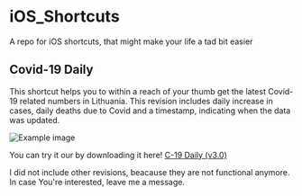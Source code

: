 # iOS_Shortcuts
A repo for iOS shortcuts, that might make your life a tad bit easier

## Covid-19 Daily
This shortcut helps you to within a reach of your thumb get the latest Covid-19 related numbers in Lithuania. 
This revision includes daily increase in cases, daily deaths due to Covid and a timestamp, indicating when the data was updated.

![Example image](https://user-images.githubusercontent.com/57799847/113912462-70246f00-97db-11eb-9b9a-2dacfef7baed.jpg)

You can try it our by downloading it here!
[C-19 Daily (v3.0)](https://www.icloud.com/shortcuts/23d6ffdd70624809a23283f4b50d50e9)

I did not include other revisions, beacause they are not functional anymore. In case You're interested, leave me a message.
